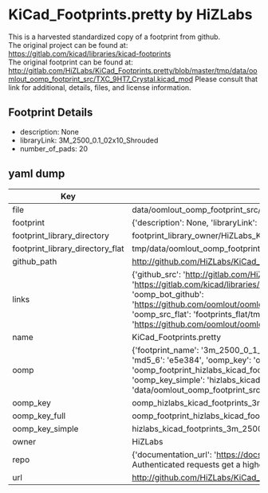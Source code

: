 # KiCad_Footprints.pretty by HiZLabs  
This is a harvested standardized copy of a footprint from github.  
The original project can be found at:  
https://gitlab.com/kicad/libraries/kicad-footprints  
The original footprint can be found at:
http://gitlab.com/HiZLabs/KiCad_Footprints.pretty/blob/master/tmp/data/oomlout_oomp_footprint_src/TXC_9HT7_Crystal.kicad_mod
Please consult that link for additional, details, files, and license information.  
## Footprint Details
* description: None  
* libraryLink: 3M_2500_0.1_02x10_Shrouded  
* number_of_pads: 20  
## yaml dump  
| Key | Value |  
| --- | --- |  
| file | data/oomlout_oomp_footprint_src/KiCad_Footprints.pretty/3M_2500_0.1_02x10_Shrouded.kicad_mod |  
| footprint | {'description': None, 'libraryLink': '3M_2500_0.1_02x10_Shrouded', 'number_of_pads': 20} |  
| footprint_library_directory | footprint_library_owner/HiZLabs_KiCad_Footprints.pretty |  
| footprint_library_directory_flat | tmp/data/oomlout_oomp_footprint_src/footprints_flat/hizlabs_kicad_footprints_3m_2500_0_1_02x10_shrouded/working |  
| github_path | http://github.com/HiZLabs/KiCad_Footprints.pretty/blob/master/tmp/data/oomlout_oomp_footprint_src/3M_2500_0.1_02x10_Shrouded.kicad_mod |  
| links | {'github_src': 'http://gitlab.com/HiZLabs/KiCad_Footprints.pretty/blob/master/tmp/data/oomlout_oomp_footprint_src/TXC_9HT7_Crystal.kicad_mod', 'github_src_repo': 'https://gitlab.com/kicad/libraries/kicad-footprints', 'oomp_bot': 'tmp/data/oomlout_oomp_footprint_src/footprints/hizlabs_kicad_footprints_3m_2500_0_1_02x10_shrouded/working', 'oomp_bot_github': 'https://github.com/oomlout/oomlout_oomp_footprint_bot/tree/main/tmp/data/oomlout_oomp_footprint_src/footprints/hizlabs_kicad_footprints_3m_2500_0_1_02x10_shrouded/working', 'oomp_src_flat': 'footprints_flat/tmp/data/oomlout_oomp_footprint_src/footprints_flat/hizlabs_kicad_footprints_3m_2500_0_1_02x10_shrouded/working', 'oomp_src_flat_github': 'https://github.com/oomlout/oomlout_oomp_footprint_src/tree/main/tmp/data/oomlout_oomp_footprint_src/footprints_flat/hizlabs_kicad_footprints_3m_2500_0_1_02x10_shrouded/working'} |  
| name | KiCad_Footprints.pretty |  
| oomp | {'footprint_name': '3m_2500_0_1_02x10_shrouded', 'library_name': 'kicad_footprints', 'md5': 'e5e38480ddaa99f7f918e4067b828577', 'md5_10': 'e5e38480dd', 'md5_5': 'e5e38', 'md5_6': 'e5e384', 'oomp_key': 'oomp_hizlabs_kicad_footprints_3m_2500_0_1_02x10_shrouded', 'oomp_key_extra': 'oomp_footprint_hizlabs_kicad_footprints_3m_2500_0_1_02x10_shrouded', 'oomp_key_full': 'oomp_footprint_hizlabs_kicad_footprints_3m_2500_0_1_02x10_shrouded_e5e384', 'oomp_key_simple': 'hizlabs_kicad_footprints_3m_2500_0_1_02x10_shrouded', 'original_filename': 'data/oomlout_oomp_footprint_src/KiCad_Footprints.pretty/3M_2500_0.1_02x10_Shrouded.kicad_mod', 'owner_name': 'hizlabs'} |  
| oomp_key | oomp_hizlabs_kicad_footprints_3m_2500_0_1_02x10_shrouded |  
| oomp_key_full | oomp_footprint_hizlabs_kicad_footprints_3m_2500_0_1_02x10_shrouded |  
| oomp_key_simple | hizlabs_kicad_footprints_3m_2500_0_1_02x10_shrouded |  
| owner | HiZLabs |  
| repo | {'documentation_url': 'https://docs.github.com/rest/overview/resources-in-the-rest-api#rate-limiting', 'message': "API rate limit exceeded for 84.66.142.224. (But here's the good news: Authenticated requests get a higher rate limit. Check out the documentation for more details.)"} |  
| url | http://github.com/HiZLabs/KiCad_Footprints.pretty |  

